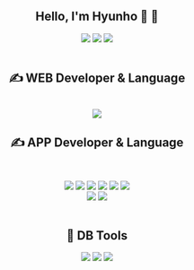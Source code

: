 <div align="center">
  <h2>Hello, I'm Hyunho 👏 👏 </h2>
  
  <img src="https://img.shields.io/badge/GitHub-181717?style=flat-square&logo=GitHub&logoColor=white"/> <img src="https://img.shields.io/badge/Instagram-E4405F?style=flat-square&logo=Instagram&logoColor=white"/> <img src="https://img.shields.io/badge/Gmail-EA4335?style=flat-square&logo=Gmail&logoColor=white" /> <br><br>
</div>

<div align="center">
  <h2>   ✍️ WEB Developer & Language </h2><br>
  
  <img src="https://img.shields.io/badge/HTML5-E34F26?style=flat-square&logo=HTML5&logoColor=white" />
</div>

<div align="center">
  <h2>   ✍️ APP Developer & Language </h2><br>
  
  <img src="https://img.shields.io/badge/Android-3DDC84?style=flat-square&logo=Android&logoColor=white" />   <img src="https://img.shields.io/badge/Kotlin-7F52FF?style=flat-square&logo=Kotlin&logoColor=white" />   <img src="https://img.shields.io/badge/C-A8B9CC?style=flat-square&logo=C&logoColor=white" />   <img src="https://img.shields.io/badge/Flutter-02569B?style=flat-square&logo=Flutter&logoColor=white" />   <img src="https://img.shields.io/badge/Dart-0175C2?style=flat-square&logo=Dart&logoColor=white" /> <img src="https://img.shields.io/badge/ReactiveX-B7178C?style=flat-square&logo=ReactiveX&logoColor=white" /><br>
  <img src="https://img.shields.io/badge/Swift-F05138?style=flat-square&logo=Swift&logoColor=white" />   <img src="https://img.shields.io/badge/Jetpack Compose-3DDC84?style=flat-square&logo=Jetpack Compose&logoColor=white" /> <br><br>
  
  <h2> 💪 DB Tools </h2><b2>
  
  <img src="https://img.shields.io/badge/Firebase-FFCA28?style=flat-square&logo=Firebase&logoColor=white" />   <img src="https://img.shields.io/badge/Oracle-F80000?style=flat-square&logo=Oracle&logoColor=white" />   <img src="https://img.shields.io/badge/MariaDB-003545?style=flat-square&logo=MariaDB&logoColor=white" />
</div>
